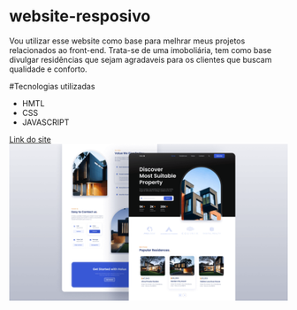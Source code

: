 # website-resposivo
Vou utilizar esse website como base para melhrar meus projetos relacionados ao front-end.
Trata-se de uma imoboliária, tem como base divulgar residências que sejam agradaveis para os clientes que buscam qualidade e conforto.

#Tecnologias utilizadas

<div>
  <ul>
    <li>HMTL</li>
    <li>CSS</li>
    <li>JAVASCRIPT</li>
  </ul>
  <a href="https://deivison1.github.io/website-resposivo/">Link do site</a>
  
  <img src="https://github.com/Deivison1/website-resposivo/blob/main/preview.png" alt="">
</div>
